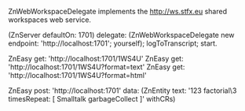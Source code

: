 ZnWebWorkspaceDelegate implements the http://ws.stfx.eu shared workspaces web service.

(ZnServer defaultOn: 1701)
	delegate: (ZnWebWorkspaceDelegate new endpoint: 'http://localhost:1701'; yourself);
	logToTranscript;
	start.
	
ZnEasy get: 'http://localhost:1701/1WS4U'
ZnEasy get: 'http://localhost:1701/1WS4U?format=text'
ZnEasy get: 'http://localhost:1701/1WS4U?format=html'

ZnEasy 
	post: 'http://localhost:1701' 
	data: (ZnEntity text: '123 factorial\3 timesRepeat: [ Smalltalk garbageCollect ]\' withCRs) 
